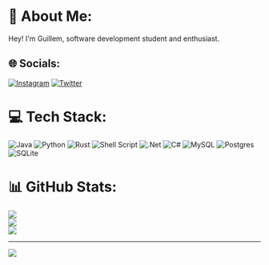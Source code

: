 # 💫 About Me:
Hey! I'm Guillem, software development student and enthusiast.

## 🌐 Socials:
[![Instagram](https://img.shields.io/badge/Instagram-%23E4405F.svg?logo=Instagram&logoColor=white)](https://instagram.com/guillemmv) [![Twitter](https://img.shields.io/badge/Twitter-%231DA1F2.svg?logo=Twitter&logoColor=white)](https://twitter.com/guillemmv) 

# 💻 Tech Stack:
![Java](https://img.shields.io/badge/java-%23ED8B00.svg?style=flat&logo=java&logoColor=white) ![Python](https://img.shields.io/badge/python-3670A0?style=flat&logo=python&logoColor=ffdd54) ![Rust](https://img.shields.io/badge/rust-%23000000.svg?style=flat&logo=rust&logoColor=white) ![Shell Script](https://img.shields.io/badge/shell_script-%23121011.svg?style=flat&logo=gnu-bash&logoColor=white) ![.Net](https://img.shields.io/badge/.NET-5C2D91?style=flat&logo=.net&logoColor=white) ![C#](https://img.shields.io/badge/c%23-%23239120.svg?style=flat&logo=c-sharp&logoColor=white) ![MySQL](https://img.shields.io/badge/mysql-%2300f.svg?style=flat&logo=mysql&logoColor=white) ![Postgres](https://img.shields.io/badge/postgres-%23316192.svg?style=flat&logo=postgresql&logoColor=white) ![SQLite](https://img.shields.io/badge/sqlite-%2307405e.svg?style=flat&logo=sqlite&logoColor=white)
# 📊 GitHub Stats:
![](https://github-readme-stats.vercel.app/api?username=guillemmv&theme=gruvbox&hide_border=false&include_all_commits=true&count_private=false)<br/>
![](https://github-readme-streak-stats.herokuapp.com/?user=guillemmv&theme=gruvbox&hide_border=false)<br/>
![](https://github-readme-stats.vercel.app/api/top-langs/?username=guillemmv&theme=gruvbox&hide_border=false&include_all_commits=true&count_private=false&layout=compact)

---
[![](https://visitcount.itsvg.in/api?id=guillemmv&icon=0&color=6)](https://visitcount.itsvg.in)

<!-- Proudly created with GPRM ( https://gprm.itsvg.in ) -->
